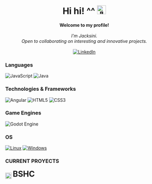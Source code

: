 <h1 align="center">Hi hi! ^^ <img src="https://github.com/wervlad/wervlad/assets/24524555/766d336d-b87d-44ba-807c-c51de2bc6b4d" width="28px" alt="👋"></h1>

<p align="center">
    <b>Welcome to my profile!</b><br><br>
    <i>
        I'm Jacksini.<br>
        Open to collaborating on interesting and innovative projects.<br>
    </i><br>
    <a href="www.linkedin.com/in/Jacksini">
        <img src="https://img.shields.io/badge/LinkedIn-blue?style=flat-square&logo=linkedin" alt="LinkedIn">
    </a>
</p>

### Languages
![JavaScript](https://img.shields.io/badge/javascript-%23323330.svg?style=for-the-badge&logo=javascript&logoColor=%23F7DF1E)
![Java](https://img.shields.io/badge/java-%23ED8B00.svg?style=for-the-badge&logo=openjdk&logoColor=white)

### Technologies & Frameworks
![Angular](https://img.shields.io/badge/angular-%23DD0031.svg?style=for-the-badge&logo=angular&logoColor=white)
![HTML5](https://img.shields.io/badge/html5-%23E34F26.svg?style=for-the-badge&logo=html5&logoColor=white)
![CSS3](https://img.shields.io/badge/css3-%231572B6.svg?style=for-the-badge&logo=css3&logoColor=white)

### Game Engines
![Godot Engine](https://img.shields.io/badge/GODOT-%23FFFFFF.svg?style=for-the-badge&logo=godot-engine)

### OS
[![Linux](https://img.shields.io/badge/linux-black?style=for-the-badge&logo=Linux)](https://github.com/Jacksini)
[![Windows](https://img.shields.io/badge/Windows-black?style=for-the-badge&logo=Windows)](https://github.com/Jacksini)
### CURRENT PROYECTS
<div>
    <img src="https://i.imgur.com/8dAwL8b.png" alt="BSHC" style="height: 20px; width: 20px;" align="center">
    <span style="font-size: 25px;"><strong>BSHC</strong> </span>
</div>
